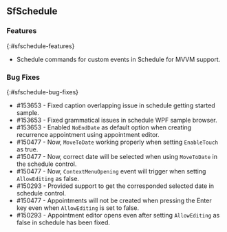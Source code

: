 ## SfSchedule

### Features
{:#sfschedule-features}

* Schedule commands for custom events in Schedule for MVVM support.

### Bug Fixes
{:#sfschedule-bug-fixes}

* \#153653 - Fixed caption overlapping issue in schedule getting started sample.
* \#153653 - Fixed grammatical issues in schedule WPF sample browser.
* \#153653 - Enabled `NoEndDate` as default option when creating recurrence appointment using appointment editor.
* \#150477 - Now, `MoveToDate` working properly when setting `EnableTouch` as true.
* \#150477 - Now, correct date will be selected when using `MoveToDate` in the schedule control.
* \#150477 - Now, `ContextMenuOpening` event will trigger when setting `AllowEditing` as false.
* \#150293 - Provided support to get the corresponded selected date in schedule control.
* \#150477 - Appointments will not be created when pressing the Enter key even when `AllowEditing` is set to false.
* \#150293 - Appointment editor opens even after setting `AllowEditing` as false in schedule has been fixed.
